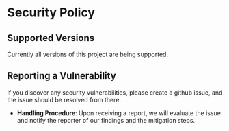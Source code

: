 # Security Policy

## Supported Versions

Currently all versions of this project are being supported.

## Reporting a Vulnerability

If you discover any security vulnerabilities, please create a github issue, and the issue should be resolved from there. 

- **Handling Procedure**: Upon receiving a report, we will evaluate the issue and notify the reporter of our findings and the mitigation steps.

